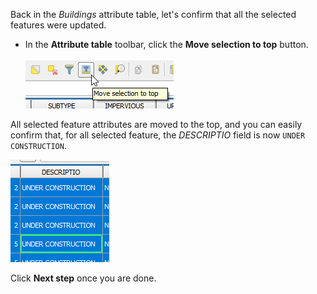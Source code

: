Back in the *Buildings* attribute table, let's confirm that all
the selected features were updated.

- In the **Attribute table** toolbar, click the **Move selection to
  top** button.

    ![move_selection_to_the_top](move_selection_to_the_top.png)

All selected feature attributes are moved to the top, and you can easily
confirm that, for all selected feature, the *DESCRIPTIO* field is now
`UNDER CONSTRUCTION`.

![updated_fields](updated_fields.png)

Click **Next step** once you are done.